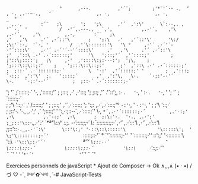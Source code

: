 
                     _  °      ,-·-.          ,'´¨;        ;'*¨'`·- .,  ‘                   , ·. ,.-·~·.,   ‘                 ,. -,                 ,. -,                         _  °  
      ,.·,       :´¨   ;\       ';   ';\      ,'´  ,':\'      \`:·-,. ,   '` ·.  '            /  ·'´,.-·-.,   `,'‚           ,.·'´,    ,'\          ,.·'´,    ,'\         ,.·,       :´¨   ;\   
    ,'   ,'\     .'´ ,·´::'\       ;   ';:\   .'   ,'´::'\'      '\:/   ;\:'`:·,  '`·, '        /  .'´\:::::::'\   '\ °     ,·'´ .·´'´-·'´::::\'    ,·'´ .·´'´-·'´::::\'     ,'   ,'\     .'´ ,·´::'\  
    ;'  ,'::\ .·' .·´::::::;'      '\   ';::;'´  ,'´::::;'        ;   ;'::\;::::';   ;\     ,·'  ,'::::\:;:-·-:';  ';\‚    ;    ';:::\::\::;:'    ;    ';:::\::\::;:'      ;'  ,'::\ .·' .·´::::::;' 
    ;  ;::·´ .·´:::::::;·´         \  '·:'  ,'´:::::;' '        ;  ,':::;  `·:;;  ,':'\'  ;.   ';:::;´       ,'  ,':'\‚   \·.    `·;:'-·'´       \·.    `·;:'-·'´         ;  ;::·´ .·´:::::::;·´  
   ';  '´   ;´::::::;·´              '·,   ,'::::::;'´         ;   ;:::;    ,·' ,·':::;   ';   ;::;       ,'´ .'´\::';‚   \:`·.   '`·,  '        \:`·.   '`·,  '        ';  '´   ;´::::::;·´      
   ;  ;'\   '\::;·´                   ,'  /::::::;'  '         ;  ;:::;'  ,.'´,·´:::::;   ';   ':;:   ,.·´,.·´::::\;'°     `·:'`·,   \'           `·:'`·,   \'         ;  ;'\   '\::;·´          
  ;  ;:\:'·.  '·., ,.·';'            ,´  ';\::::;'  '          ':,·:;::-·´,.·´\:::::;´'     \·,   `*´,.·'´::::::;·´         ,.'-:;'  ,·\           ,.'-:;'  ,·\       ;  ;:\:'·.  '·., ,.·';'     
  ;_;::'\::`·._,.·'´:\'            \`*ª'´\\::/‘              \::;. -·´:::::;\;·´         \\:¯::\:::::::;:·´       ,·'´     ,.·´:::'\     ,·'´     ,.·´:::'\      ;_;::'\::`·._,.·'´:\'     
  \::'\:;' '·::\::\:::::'\            '\:::::\';  '              \;'\::::::::;·´'             `\:::::\;::·'´  °         \`*'´\::::::::;·'‘     \`*'´\::::::::;·'‘     \::'\:;' '·::\::\:::::'\    
   '\::\     `·'\::\;:·'´'              `*ª'´‘                     `\;::-·´                     ¯                     \::::\:;:·´           \::::\:;:·´           '\::\     `·'\::\;:·'´'    
     ¯          ¯'                     '                                                      ‘                       '`*'´‘                 '`*'´‘                 ¯          ¯'         


Exercices personnels de javaScript
*
Ajout de Composer -> Ok
  ∧,,,∧
 (• · •)
 /    づ ♡    -ˋˏ ༻✿༺ ˎˊ-# JavaScript-Tests
